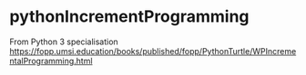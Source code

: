 # pythonIncrementProgramming
From Python 3 specialisation 
https://fopp.umsi.education/books/published/fopp/PythonTurtle/WPIncrementalProgramming.html
